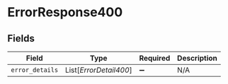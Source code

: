 # ErrorResponse400


## Fields

| Field                  | Type                   | Required               | Description            |
| ---------------------- | ---------------------- | ---------------------- | ---------------------- |
| `error_details`        | List[*ErrorDetail400*] | :heavy_minus_sign:     | N/A                    |